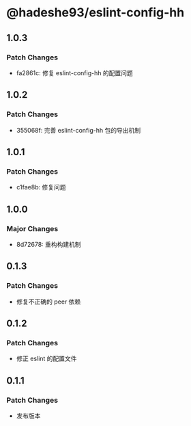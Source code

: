 # @hadeshe93/eslint-config-hh

## 1.0.3

### Patch Changes

- fa2861c: 修复 eslint-config-hh 的配置问题

## 1.0.2

### Patch Changes

- 355068f: 完善 eslint-config-hh 包的导出机制

## 1.0.1

### Patch Changes

- c1fae8b: 修复问题

## 1.0.0

### Major Changes

- 8d72678: 重构构建机制

## 0.1.3

### Patch Changes

- 修复不正确的 peer 依赖

## 0.1.2

### Patch Changes

- 修正 eslint 的配置文件

## 0.1.1

### Patch Changes

- 发布版本
